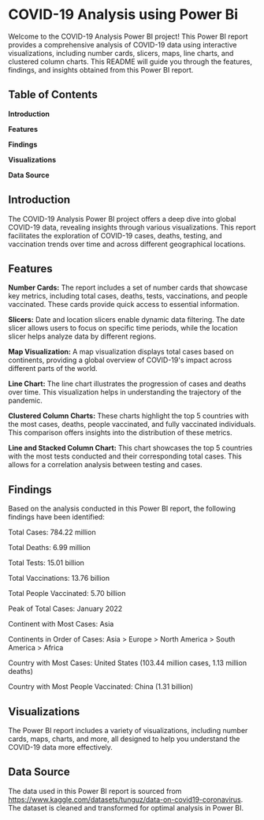 # COVID-19 Analysis using Power Bi
Welcome to the COVID-19 Analysis Power BI project! This Power BI report provides a comprehensive analysis of COVID-19 data using interactive visualizations, including number cards, slicers, maps, line charts, and clustered column charts. This README will guide you through the features, findings, and insights obtained from this Power BI report.

## Table of Contents
**Introduction**

**Features**

**Findings**

**Visualizations**

**Data Source**

## Introduction
The COVID-19 Analysis Power BI project offers a deep dive into global COVID-19 data, revealing insights through various visualizations. This report facilitates the exploration of COVID-19 cases, deaths, testing, and vaccination trends over time and across different geographical locations.

## Features
**Number Cards:** The report includes a set of number cards that showcase key metrics, including total cases, deaths, tests, vaccinations, and people vaccinated. These cards provide quick access to essential information.

**Slicers:** Date and location slicers enable dynamic data filtering. The date slicer allows users to focus on specific time periods, while the location slicer helps analyze data by different regions.

**Map Visualization:** A map visualization displays total cases based on continents, providing a global overview of COVID-19's impact across different parts of the world.

**Line Chart:** The line chart illustrates the progression of cases and deaths over time. This visualization helps in understanding the trajectory of the pandemic.

**Clustered Column Charts:** These charts highlight the top 5 countries with the most cases, deaths, people vaccinated, and fully vaccinated individuals. This comparison offers insights into the distribution of these metrics.

**Line and Stacked Column Chart:** This chart showcases the top 5 countries with the most tests conducted and their corresponding total cases. This allows for a correlation analysis between testing and cases.

## Findings
Based on the analysis conducted in this Power BI report, the following findings have been identified:

Total Cases: 784.22 million

Total Deaths: 6.99 million

Total Tests: 15.01 billion

Total Vaccinations: 13.76 billion

Total People Vaccinated: 5.70 billion

Peak of Total Cases: January 2022

Continent with Most Cases: Asia

Continents in Order of Cases: Asia > Europe > North America > South America > Africa 

Country with Most Cases: United States (103.44 million cases, 1.13 million deaths)

Country with Most People Vaccinated: China (1.31 billion)

## Visualizations
The Power BI report includes a variety of visualizations, including number cards, maps, charts, and more, all designed to help you understand the COVID-19 data more effectively.

## Data Source
The data used in this Power BI report is sourced from https://www.kaggle.com/datasets/tunguz/data-on-covid19-coronavirus. The dataset is cleaned and transformed for optimal analysis in Power BI.

